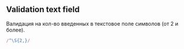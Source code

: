 ## Validation text field
Валидация на кол-во введенных в текстовое поле символов (от 2 и более).
```ts
/^\S{2,}/
```

